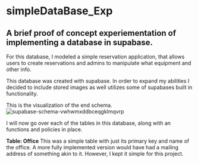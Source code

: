 # simpleDataBase_Exp
A brief proof of concept experiementation of implementing a database in supabase.
----------------------------------------------------------------------------------------------

For this database, I modeled a simple reservation application, that allows users to create reservations and admins to manipulate what equipment and other info.

This database was created with supabase. In order to expand my abilities I decided to include stored images as well utilizes some of supabases built in functionality.

This is the visualization of the end schema. 
![supabase-schema-vwhwmxddbceqgklmqvrp](https://github.com/user-attachments/assets/5176302e-546e-4f4c-8e15-f38581a33fb5)

I will now go over each of the tables in this database, along with an functions and policies in place.

  **Table: Office**
    This was a simple table with just its primary key and name of the office. A more fully implemented version would have had a mailing address of something akin to it.             However, I kept it simple for this project. 
